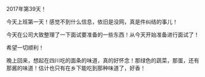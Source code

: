 2017年第39天！

今天上班第一天！感觉不到什么信息，依旧是没网，真是件纠结的事儿！

今天在公司大致整理了一下面试要准备的一些东西！从今天开始准备进行面试了！

希望一切顺利！

晚上回来，想起在四川吃的面条的味道，真的好怀念！那绿色的蔬菜，那蛋，还有那酱的味道！估计也只有在乡下能吃到那种味道了，好香！


